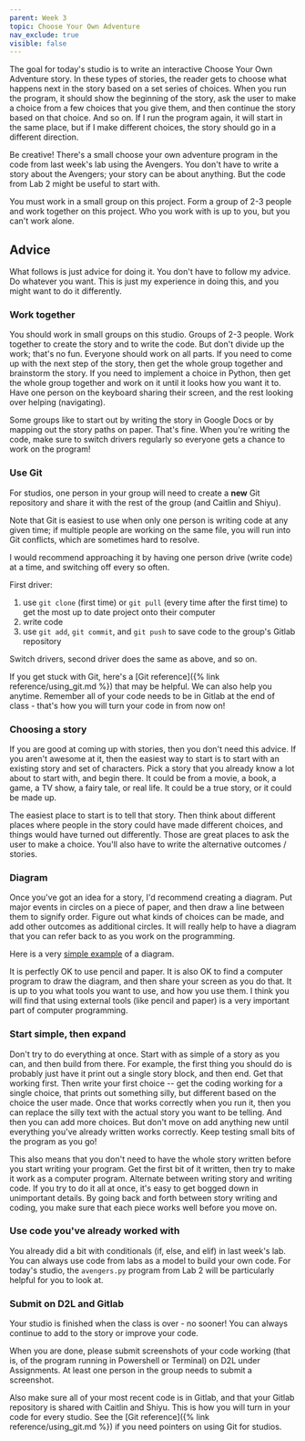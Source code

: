 ```yaml
---
parent: Week 3
topic: Choose Your Own Adventure
nav_exclude: true
visible: false
---
```


<!-- change "Tuesday" to "last week" for spring semester; reverse for fall semester-->

The goal for today's studio is to write an interactive Choose Your Own Adventure story. In these types of stories, the reader gets to choose what happens next in the story based on a set series of choices. When you run the program, it should show the beginning of the story, ask the user to make a choice from a few choices that you give them, and then continue the story based on that choice. And so on. If I run the program again, it will start in the same place, but if I make different choices, the story should go in a different direction. 

Be creative! There's a small choose your own adventure program in the code from last week's lab using the Avengers. You don't have to write a story about the Avengers; your story can be about anything. But the code from Lab 2 might be useful to start with.

You must work in a small group on this project. Form a group of 2-3 people and work together on this project. Who you work with is up to you, but you can't work alone.

## Advice

What follows is just advice for doing it. You don't have to follow my advice. Do whatever you want. This is just my experience in doing this, and you might want to do it differently.

### Work together

You should work in small groups on this studio. Groups of 2-3 people. Work together to create the story and to write the code. But don't divide up the work; that's no fun. Everyone should work on all parts. If you need to come up with the next step of the story, then get the whole group together and brainstorm the story. If you need to implement a choice in Python, then get the whole group together and work on it until it looks how you want it to. Have one person on the keyboard sharing their screen, and the rest looking over helping (navigating).

Some groups like to start out by writing the story in Google Docs or by mapping out the story paths on paper. That's fine. When you're writing the code, make sure to switch drivers regularly so everyone gets a chance to work on the program! 

### Use Git

For studios, one person in your group will need to create a **new** Git repository and share it with the rest of the group (and Caitlin and Shiyu).

Note that Git is easiest to use when only one person is writing code at any given time; if multiple people are working on the same file, you will run into Git conflicts, which are sometimes hard to resolve. 

I would recommend approaching it by having one person drive (write code) at a time, and switching off every so often.

First driver:
1. use `git clone` (first time) or `git pull` (every time after the first time) to get the most up to date project onto their computer
2. write code
3. use `git add`, `git commit`, and `git push` to save code to the group's Gitlab repository

Switch drivers, second driver does the same as above, and so on.

If you get stuck with Git, here's a [Git reference]({% link reference/using_git.md %}) that may be helpful. We can also help you anytime. Remember all of your code needs to be in Gitlab at the end of class - that's how you will turn your code in from now on!

### Choosing a story

If you are good at coming up with stories, then you don't need this advice. If you aren't awesome at it, then the easiest way to start is to start with an existing story and set of characters.  Pick a story that you already know a lot about to start with, and begin there. It could be from a movie, a book, a game, a TV show, a fairy tale, or real life. It could be a true story, or it could be made up.

The easiest place to start is to tell that story. Then think about different places where people in the story could have made different choices, and things would have turned out differently.  Those are great places to ask the user to make a choice. You'll also have to write the alternative outcomes / stories.

### Diagram

Once you've got an idea for a story, I'd recommend creating a diagram. Put major events in circles on a piece of paper, and then draw a line between them to signify order. Figure out what kinds of choices can be made, and add other outcomes as additional circles. It will really help to have a diagram that you can refer back to as you work on the programming.

Here is a very [simple example](https://creately.com/diagram/example/i7nxnlyt/Choose+Your+Own+Adventure+Decision+Tree) of a diagram.

It is perfectly OK to use pencil and paper. It is also OK to find a computer program to draw the diagram, and then share your screen as you do that. It is up to you what tools you want to use, and how you use them. I think you will find that using external tools (like pencil and paper) is a very important part of computer programming.

### Start simple, then expand

Don't try to do everything at once. Start with as simple of a story as you can, and then build from there. For example, the first thing you should do is probably just have it print out a single story block, and then end. Get that working first. Then write your first choice -- get the coding working for a single choice, that prints out something silly, but different based on the choice the user made. Once that works correctly when you run it, then you can replace the silly text with the actual story you want to be telling. And then you can add more choices. But don't move on add anything new until everything you've already written works correctly. Keep testing small bits of the program as you go!

This also means that you don't need to have the whole story written before you start writing your program. Get the first bit of it written, then try to make it work as a computer program. Alternate between writing story and writing code. If you try to do it all at once, it's easy to get bogged down in unimportant details. By going back and forth between story writing and coding, you make sure that each piece works well before you move on.

### Use code you've already worked with

You already did a bit with conditionals (if, else, and elif) in last week's lab. You can always use code from labs as a model to build your own code. For today's studio, the `avengers.py` program from Lab 2 will be particularly helpful for you to look at.

### Submit on D2L and Gitlab

Your studio is finished when the class is over - no sooner! You can always continue to add to the story or improve your code.

When you are done, please submit screenshots of your code working (that is, of the program running in Powershell or Terminal) on D2L under Assignments. At least one person in the group needs to submit a screenshot. 

<!--Also submit your Python program (your .py file that contains your code) on D2L. Again, only one person in the group needs to submit this.-->

Also make sure all of your most recent code is in Gitlab, and that your Gitlab repository is shared with Caitlin and Shiyu. This is how you will turn in your code for every studio. See the [Git reference]({% link reference/using_git.md %}) if you need pointers on using Git for studios.